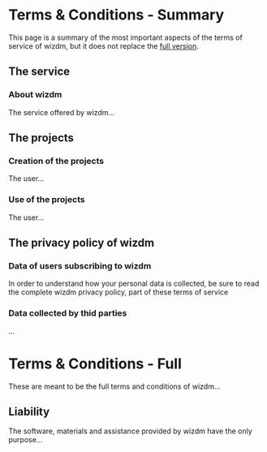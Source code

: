 # Terms & Conditions - Summary

This page is a summary of the most important aspects of the terms of service of wizdm, but it does not replace the [full version](./terms#full).
  
## The service

### About wizdm

The service offered by wizdm...

## The projects
      
### Creation of the projects

The user...
             
### Use of the projects

The user...
        
## The privacy policy of wizdm

### Data of users subscribing to wizdm

In order to understand how your personal data is collected, be sure to read the complete wizdm privacy policy, part of these terms of service

### Data collected by thid parties

...

# Terms & Conditions - Full

These are meant to be the full terms and conditions of wizdm... 
     
## Liability

The software, materials and assistance provided by wizdm have the only purpose...
